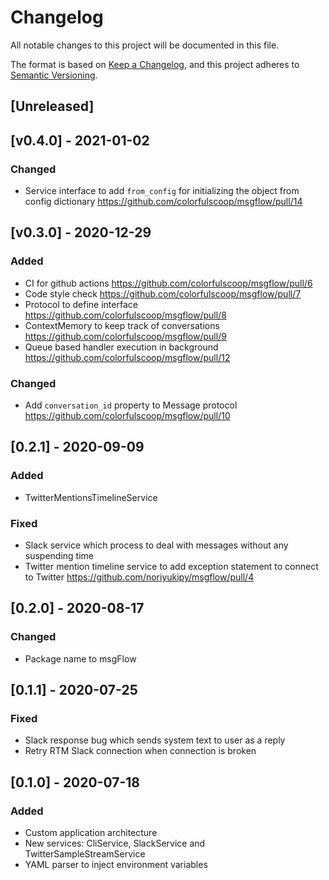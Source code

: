 # Changelog
All notable changes to this project will be documented in this file.

The format is based on [Keep a Changelog](https://keepachangelog.com/en/1.0.0/),
and this project adheres to [Semantic Versioning](https://semver.org/spec/v2.0.0.html).

## [Unreleased]

## [v0.4.0] - 2021-01-02

### Changed

- Service interface to add `from_config` for initializing the object from config dictionary https://github.com/colorfulscoop/msgflow/pull/14

## [v0.3.0] - 2020-12-29

### Added

- CI for github actions https://github.com/colorfulscoop/msgflow/pull/6
- Code style check https://github.com/colorfulscoop/msgflow/pull/7
- Protocol to define interface https://github.com/colorfulscoop/msgflow/pull/8
- ContextMemory to keep track of conversations https://github.com/colorfulscoop/msgflow/pull/9
- Queue based handler execution in background https://github.com/colorfulscoop/msgflow/pull/12

### Changed

- Add `conversation_id` property to Message protocol https://github.com/colorfulscoop/msgflow/pull/10

## [0.2.1] - 2020-09-09

### Added

- TwitterMentionsTimelineService

### Fixed

- Slack service which process to deal with messages without any suspending time
- Twitter mention timeline service to add exception statement to connect to Twitter https://github.com/noriyukipy/msgflow/pull/4

## [0.2.0] - 2020-08-17

### Changed

- Package name to msgFlow

## [0.1.1] - 2020-07-25

### Fixed

- Slack response bug which sends system text to user as a reply
- Retry RTM Slack connection when connection is broken

## [0.1.0] - 2020-07-18

### Added

- Custom application architecture
- New services: CliService, SlackService and TwitterSampleStreamService
- YAML parser to inject environment variables
